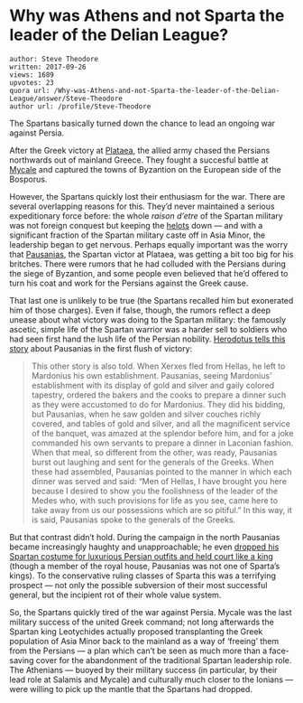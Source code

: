 # Why was Athens and not Sparta the leader of the Delian League?

	author: Steve Theodore
	written: 2017-09-26
	views: 1689
	upvotes: 23
	quora url: /Why-was-Athens-and-not-Sparta-the-leader-of-the-Delian-League/answer/Steve-Theodore
	author url: /profile/Steve-Theodore


The Spartans basically turned down the chance to lead an ongoing war against Persia.

After the Greek victory at [Plataea](http://www.livius.org/articles/battle/plataea-479-bce/), the allied army chased the Persians northwards out of mainland Greece. They fought a succesful battle at [Mycale](https://en.wikipedia.org/wiki/Battle_of_Mycale#The_Greeks) and captured the towns of Byzantion on the European side of the Bosporus.

However, the Spartans quickly lost their enthusiasm for the war. There are several overlapping reasons for this. They’d never maintained a serious expeditionary force before: the whole _raison d’etre_  of the Spartan military was not foreign conquest but keeping the [helots](https://www.quora.com/How-long-did-the-Spartans-have-slaves) down — and with a significant fraction of the Spartan military caste off in Asia Minor, the leadership began to get nervous. Perhaps equally important was the worry that [Pausanias](https://en.wikipedia.org/wiki/Pausanias_(general)), the Spartan victor at Plataea, was getting a bit too big for his britches. There were rumors that he had colluded with the Persians during the siege of Byzantion, and some people even believed that he’d offered to turn his coat and work for the Persians against the Greek cause.

That last one is unlikely to be true (the Spartans recalled him but exonerated him of those charges). Even if false, though, the rumors reflect a deep unease about what victory was doing to the Spartan military: the famously ascetic, simple life of the Spartan warrior was a harder sell to soldiers who had seen first hand the lush life of the Persian nobility. [Herodotus tells this story](http://www.perseus.tufts.edu/hopper/text?doc=Perseus:abo:tlg,0016,001:9) about Pausanias in the first flush of victory:

> This other story is also told. When Xerxes fled from Hellas, he left to Mardonius his own establishment. Pausanias, seeing Mardonius' establishment with its display of gold and silver and gaily colored tapestry, ordered the bakers and the cooks to prepare a dinner such as they were accustomed to do for Mardonius. They did his bidding, but Pausanias, when he saw golden and silver couches richly covered, and tables of gold and silver, and all the magnificent service of the banquet, was amazed at the splendor before him, and for a joke commanded his own servants to prepare a dinner in Laconian fashion. When that meal, so different from the other, was ready, Pausanias burst out laughing and sent for the generals of the Greeks. When these had assembled, Pausanias pointed to the manner in which each dinner was served and said: “Men of Hellas, I have brought you here because I desired to show you the foolishness of the leader of the Medes who, with such provisions for life as you see, came here to take away from us our possessions which are so pitiful.” In this way, it is said, Pausanias spoke to the generals of the Greeks.

But that contrast didn’t hold. During the campaign in the north Pausanias became increasingly haughty and unapproachable; he even [dropped his Spartan costume for luxurious Persian outfits and held court like a king](http://www.perseus.tufts.edu/hopper/text?doc=Perseus%3Atext%3A1999.01.0247%3Abook%3D1%3Achapter%3D130) (though a member of the royal house, Pausanias was not one of Sparta’s kings). To the conservative ruling classes of Sparta this was a terrifying prospect — not only the possible subversion of their most successful general, but the incipient rot of their whole value system.

So, the Spartans quickly tired of the war against Persia. Mycale was the last military success of the united Greek command; not long afterwards the Spartan king Leotychides actually proposed transplanting the Greek population of Asia Minor back to the mainland as a way of ‘freeing’ them from the Persians — a plan which can’t be seen as much more than a face-saving cover for the abandonment of the traditional Spartan leadership role. The Athenians — buoyed by their military success (in particular, by their lead role at Salamis and Mycale) and culturally much closer to the Ionians — were willing to pick up the mantle that the Spartans had dropped.

